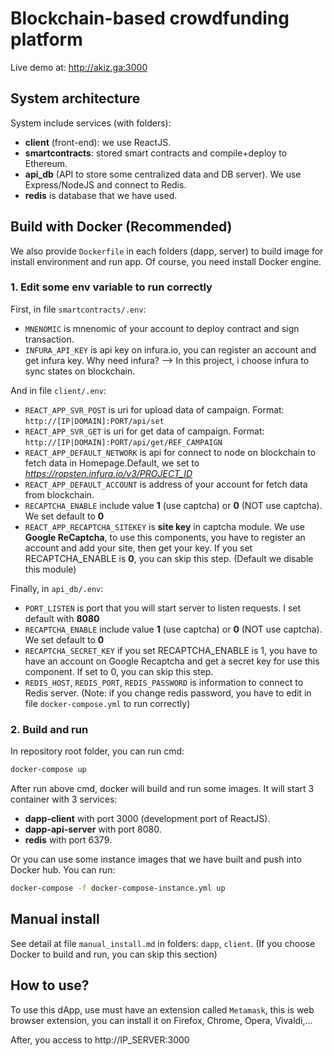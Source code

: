 # Blockchain-based crowdfunding platform
Live demo at: http://akiz.ga:3000
## System architecture
System include services (with folders): 
- **client** (front-end): we use ReactJS.
- **smartcontracts**: stored smart contracts and compile+deploy to Ethereum.
- **api_db** (API to store some centralized data and DB server). We use Express/NodeJS and connect to Redis.
- **redis** is database that we have used.

## Build with Docker (Recommended)
We also provide ``Dockerfile`` in each folders (dapp, server) to build image for install environment and run app. Of course, you need install Docker engine.
### 1. Edit some env variable to run correctly
First, in file ``smartcontracts/.env``:
- ``MNENOMIC`` is mnenomic of your account to deploy contract and sign transaction.
- ``INFURA_API_KEY`` is api key on infura.io, you can register an account and get infura key. Why need infura? --> In this project, i choose infura to sync states on blockchain.

And in file ``client/.env``:
- ``REACT_APP_SVR_POST`` is uri for upload data of campaign. Format: ``http://[IP|DOMAIN]:PORT/api/set``
- ``REACT_APP_SVR_GET`` is uri for get data of campaign. Format: ``http://[IP|DOMAIN]:PORT/api/get/REF_CAMPAIGN``
- ``REACT_APP_DEFAULT_NETWORK`` is api for connect to node on blockchain to fetch data in Homepage.Default, we set to *https://ropsten.infura.io/v3/PROJECT_ID*
- ``REACT_APP_DEFAULT_ACCOUNT`` is address of your account for fetch data from blockchain.
- ``RECAPTCHA_ENABLE`` include value **1** (use captcha) or **0** (NOT use captcha). We set default to **0**
- ``REACT_APP_RECAPTCHA_SITEKEY`` is **site key** in captcha module. We use **Google ReCaptcha**, to use this components, you have to register an account and add your site, then get your key. If you set RECAPTCHA_ENABLE is **0**, you can skip this step. (Default we disable this module)

Finally, in ``api_db/.env``:
- ``PORT_LISTEN`` is port that you will start server to listen requests. I set default with **8080**
- ``RECAPTCHA_ENABLE`` include value **1** (use captcha) or **0** (NOT use captcha). We set default to **0**
- ``RECAPTCHA_SECRET_KEY`` if you set RECAPTCHA_ENABLE is 1, you have to have an account on Google Recaptcha and get a secret key for use this component. If set to 0, you can skip this step.
- ``REDIS_HOST``, ``REDIS_PORT``, ``REDIS_PASSWORD`` is information to connect to Redis server. (Note: if you change redis password, you have to edit in file ``docker-compose.yml`` to run correctly)

### 2. Build and run
In repository root folder, you can run cmd:

```bash
docker-compose up
```

After run above cmd, docker will build and run some images. It will start 3 container with 3 services:
- **dapp-client** with port 3000 (development port of ReactJS).
- **dapp-api-server** with port 8080.
- **redis** with port 6379.

Or you can use some instance images that we have built and push into Docker hub. You can run:

```bash
docker-compose -f docker-compose-instance.yml up
```

## Manual install
See detail at file ``manual_install.md`` in folders: ``dapp``, ``client``. (If you choose Docker to build and run, you can skip this section)
## How to use?
To use this dApp, use must have an extension called `Metamask`, this is web browser extension, you can install it on Firefox, Chrome, Opera, Vivaldi,...

After, you access to http://IP_SERVER:3000
